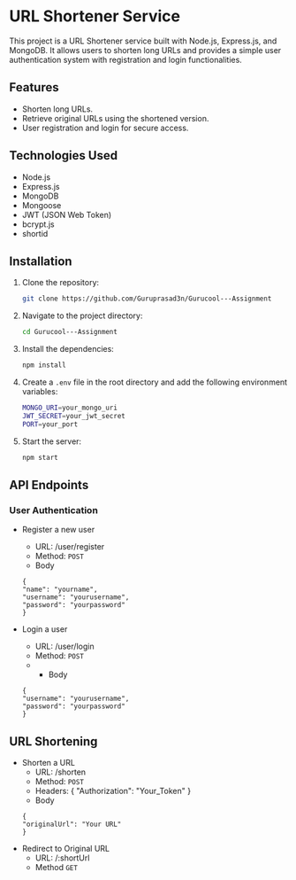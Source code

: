 # URL Shortener Service

This project is a URL Shortener service built with Node.js, Express.js, and MongoDB. It allows users to shorten long URLs and provides a simple user authentication system with registration and login functionalities.

## Features

- Shorten long URLs.
- Retrieve original URLs using the shortened version.
- User registration and login for secure access.

## Technologies Used

- Node.js
- Express.js
- MongoDB
- Mongoose
- JWT (JSON Web Token)
- bcrypt.js
- shortid

## Installation

1. Clone the repository:

   ```bash
   git clone https://github.com/Guruprasad3n/Gurucool---Assignment
   ```

2. Navigate to the project directory:

   ```bash
   cd Gurucool---Assignment
   ```

3. Install the dependencies:

   ```bash
   npm install
   ```

4. Create a `.env` file in the root directory and add the following environment variables:

   ```bash
   MONGO_URI=your_mongo_uri
   JWT_SECRET=your_jwt_secret
   PORT=your_port 
   ```

5. Start the server:

   ```bash
   npm start
   ```

## API Endpoints

### User Authentication

- Register a new user

  - URL: /user/register
  - Method: `POST`
  - Body

  ```
  {
  "name": "yourname",
  "username": "yourusername",
  "password": "yourpassword"
  }
  ```

- Login a user

  - URL: /user/login
  - Method: `POST`
  - - Body

  ```
  {
  "username": "yourusername",
  "password": "yourpassword"
  }
  ```

## URL Shortening

- Shorten a URL
  - URL: /shorten
  - Method: `POST`
  - Headers: { "Authorization": "Your_Token" }
  - Body
  ```
  {
  "originalUrl": "Your URL"
  }
  ```
- Redirect to Original URL
  - URL: /:shortUrl
  - Method `GET`

